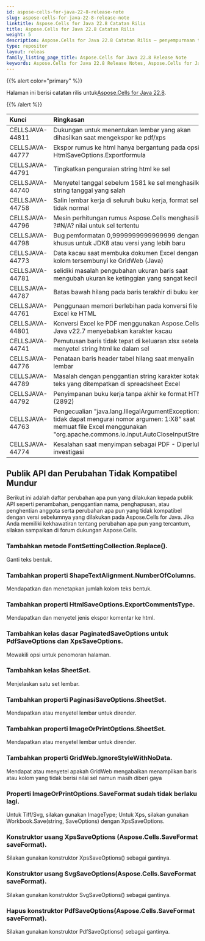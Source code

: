 ```yaml
---
id: aspose-cells-for-java-22-8-release-note
slug: aspose-cells-for-java-22-8-release-note
linktitle: Aspose.Cells for Java 22.8 Catatan Rilis
title: Aspose.Cells for Java 22.8 Catatan Rilis
weight: 5
description: Aspose.Cells for Java 22.8 Catatan Rilis – penyempurnaan terbaru, fitur baru, dan perbaikan
type: repositor
layout: releas
family_listing_page_title: Aspose.Cells for Java 22.8 Release Note
keywords: Aspose.Cells for Java 22.8 Release Notes, Aspose.Cells for Java 22.8 updates and fixe
---
```

{{% alert color="primary" %}}

 Halaman ini berisi catatan rilis untuk[Aspose.Cells for Java 22.8](https://releases.aspose.com/cells/java/new-releases/aspose.cells-for-java-22.8/).

{{% /alert %}}

|**Kunci**|**Ringkasan**|**Kategori**|
| :- | :- | :- |
|CELLSJAVA-44811|Dukungan untuk menentukan lembar yang akan dihasilkan saat mengekspor ke pdf/xps|
|CELLSJAVA-44777|Ekspor rumus ke html hanya bergantung pada opsi HtmlSaveOptions.Exportformula|
|CELLSJAVA-44791|Tingkatkan penguraian string html ke sel|
|CELLSJAVA-44740|Menyetel tanggal sebelum 1581 ke sel menghasilkan string tanggal yang salah|
|CELLSJAVA-44758|Salin lembar kerja di seluruh buku kerja, format selnya tidak normal|
|CELLSJAVA-44796|Mesin perhitungan rumus Aspose.Cells menghasilkan ?#N/A? nilai untuk sel tertentu|
|CELLSJAVA-44798|Bug pemformatan 0,9999999999999999 dengan "#" khusus untuk JDK8 atau versi yang lebih baru|
|CELLSJAVA-44773|Data kacau saat membuka dokumen Excel dengan kolom tersembunyi ke GridWeb (Java)|
|CELLSJAVA-44781|selidiki masalah pengubahan ukuran baris saat mengubah ukuran ke ketinggian yang sangat kecil|
|CELLSJAVA-44787|Batas bawah hilang pada baris terakhir di buku kerja|
|CELLSJAVA-44761|Penggunaan memori berlebihan pada konversi file Excel ke HTML|
|CELLSJAVA-44801|Konversi Excel ke PDF menggunakan Aspose.Cells for Java v22.7 menyebabkan karakter kacau|
|CELLSJAVA-44741|Pemutusan baris tidak tepat di keluaran xlsx setelah menyetel string html ke dalam sel|
|CELLSJAVA-44776|Penataan baris header tabel hilang saat menyalin lembar|
|CELLSJAVA-44789|Masalah dengan penggantian string karakter kotak teks yang ditempatkan di spreadsheet Excel|
|CELLSJAVA-44792| Penyimpanan buku kerja tanpa akhir ke format HTML (2892)|
|CELLSJAVA-44763|Pengecualian "java.lang.IllegalArgumentException: tidak dapat mengurai nomor argumen: 1:X8" saat memuat file Excel menggunakan "org.apache.commons.io.input.AutoCloseInputStream"|
|CELLSJAVA-44774|Kesalahan saat menyimpan sebagai PDF - Diperlukan investigasi|

##  **Publik API dan Perubahan Tidak Kompatibel Mundur**

Berikut ini adalah daftar perubahan apa pun yang dilakukan kepada publik API seperti penambahan, penggantian nama, penghapusan, atau penghentian anggota serta perubahan apa pun yang tidak kompatibel dengan versi sebelumnya yang dilakukan pada Aspose.Cells for Java. Jika Anda memiliki kekhawatiran tentang perubahan apa pun yang tercantum, silakan sampaikan di forum dukungan Aspose.Cells.

###  **Tambahkan metode FontSettingCollection.Replace().**

Ganti teks bentuk.

###  **Tambahkan properti ShapeTextAlignment.NumberOfColumns.**

Mendapatkan dan menetapkan jumlah kolom teks bentuk.

###  **Tambahkan properti HtmlSaveOptions.ExportCommentsType.**

Mendapatkan dan menyetel jenis ekspor komentar ke html.

###  **Tambahkan kelas dasar PaginatedSaveOptions untuk PdfSaveOptions dan XpsSaveOptions.**

Mewakili opsi untuk penomoran halaman.

###  **Tambahkan kelas SheetSet.**

Menjelaskan satu set lembar.

###  **Tambahkan properti PaginasiSaveOptions.SheetSet.**

Mendapatkan atau menyetel lembar untuk dirender.

###  **Tambahkan properti ImageOrPrintOptions.SheetSet.**

Mendapatkan atau menyetel lembar untuk dirender.

###  **Tambahkan properti GridWeb.IgnoreStyleWithNoData.**

Mendapat atau menyetel apakah GridWeb mengabaikan menampilkan baris atau kolom yang tidak berisi nilai sel namun masih diberi gaya

###  **Properti ImageOrPrintOptions.SaveFormat sudah tidak berlaku lagi.**

Untuk Tiff/Svg, silakan gunakan ImageType; Untuk Xps, silakan gunakan Workbook.Save(string, SaveOptions) dengan XpsSaveOptions.

###  **Konstruktor usang XpsSaveOptions (Aspose.Cells.SaveFormat saveFormat).**

Silakan gunakan konstruktor XpsSaveOptions() sebagai gantinya.

###  **Konstruktor usang SvgSaveOptions(Aspose.Cells.SaveFormat saveFormat).**

Silakan gunakan konstruktor SvgSaveOptions() sebagai gantinya.

###  **Hapus konstruktor PdfSaveOptions(Aspose.Cells.SaveFormat saveFormat).**

Silakan gunakan konstruktor PdfSaveOptions() sebagai gantinya.